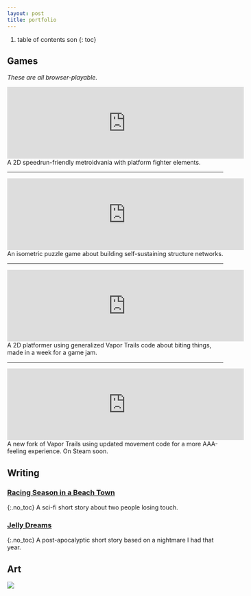 ```yaml
---
layout: post
title: portfolio
---
```


1. table of contents son
{: toc}

## Games

_These are all browser-playable._


<iframe src="https://itch.io/embed/211171" width="552" height="167" frameborder="0"><a href="https://sevencrane.itch.io/vapor-trails">Vapor Trails by sevencrane</a></iframe>
A 2D speedrun-friendly metroidvania with platform fighter elements.

---

<iframe src="https://itch.io/embed/1091997" width="552" height="167" frameborder="0"><a href="https://sevencrane.itch.io/forest-keep-mirror">forest, keep, mirror by sevencrane</a></iframe>
An isometric puzzle game about building self-sustaining structure networks.

---

<iframe src="https://itch.io/embed/1588675" width="552" height="167" frameborder="0"><a href="https://sevencrane.itch.io/gnash">GNASH by sevencrane</a></iframe>
A 2D platformer using generalized Vapor Trails code about biting things, made in a week for a game jam.

---

<iframe src="https://itch.io/embed/1617457" width="552" height="167" frameborder="0"><a href="https://sevencrane.itch.io/vaportrails-physics">vaportrails-physics by sevencrane</a></iframe>
A new fork of Vapor Trails using updated movement code for a more AAA-feeling experience. On Steam soon.

## Writing

### [Racing Season in a Beach Town](https://7cr.co/blog/2021/09/10/racingseason.html)
{:.no_toc}
A sci-fi short story about two people losing touch.

### [Jelly Dreams](https://7cr.co/blog/2021/09/01/jellydreams.html)
{:.no_toc}
A post-apocalyptic short story based on a nightmare I had that year.

## Art
[<img src="https://user-images.githubusercontent.com/11641991/203404411-f93fe9e3-2313-4119-a8ba-b822ca56833c.png">](https://7cr.co/blog/art/)
